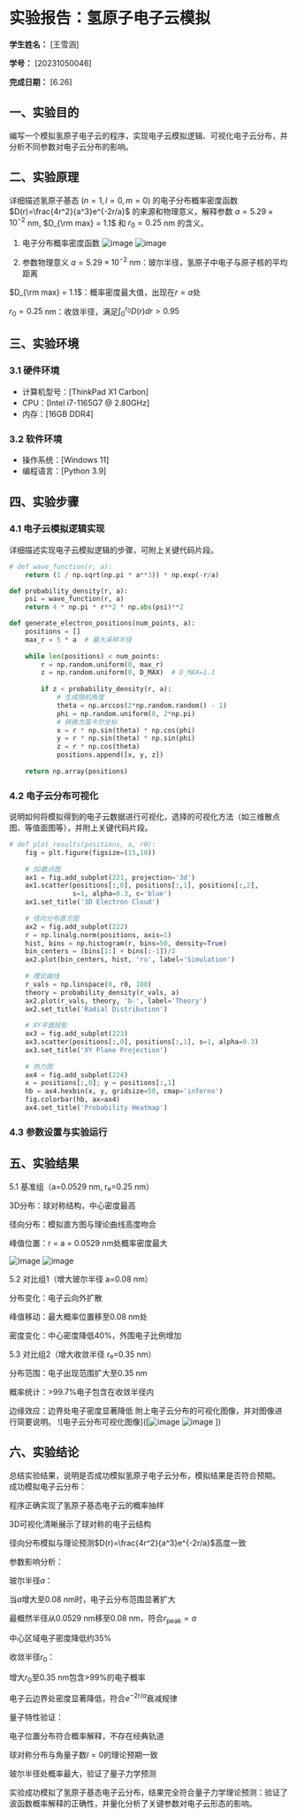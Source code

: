           
# 实验报告：氢原子电子云模拟

**学生姓名：** [王雪涵] 

**学号：** [20231050046] 

**完成日期：** [6.26]

## 一、实验目的
编写一个模拟氢原子电子云的程序，实现电子云模拟逻辑、可视化电子云分布，并分析不同参数对电子云分布的影响。

## 二、实验原理
详细描述氢原子基态 ($n=1, l=0, m=0$) 的电子分布概率密度函数 $D(r)=\frac{4r^2}{a^3}e^{-2r/a}$ 的来源和物理意义，解释参数 $a = 5.29 \times 10^{-2}$ nm, $D_{\rm max} = 1.1$ 和 $r_0 = 0.25$ nm 的含义。
1. 电子分布概率密度函数
   ![image](https://github.com/user-attachments/assets/664e7d0d-81f6-44a7-9558-9e0e7fd9e7b5)
![image](https://github.com/user-attachments/assets/664e7d0d-81f6-44a7-9558-9e0e7fd9e7b5)

2. 参数物理意义
$a = 5.29 \times 10^{-2}$ nm：玻尔半径，氢原子中电子与原子核的平均距离

$D_{\rm max} = 1.1$：概率密度最大值，出现在$r = a$处

$r_0 = 0.25$ nm：收敛半径，满足$\int_0^{r_0} D(r)dr > 0.95$

## 三、实验环境
### 3.1 硬件环境
- 计算机型号：[ThinkPad X1 Carbon]
- CPU：[Intel i7-1165G7 @ 2.80GHz]
- 内存：[16GB DDR4]

### 3.2 软件环境
- 操作系统：[Windows 11]
- 编程语言：[Python 3.9]


## 四、实验步骤
### 4.1 电子云模拟逻辑实现
详细描述实现电子云模拟逻辑的步骤，可附上关键代码片段。
```python
# def wave_function(r, a):
    return (1 / np.sqrt(np.pi * a**3)) * np.exp(-r/a)

def probability_density(r, a):
    psi = wave_function(r, a)
    return 4 * np.pi * r**2 * np.abs(psi)**2

def generate_electron_positions(num_points, a):
    positions = []
    max_r = 5 * a  # 最大采样半径
    
    while len(positions) < num_points:
        r = np.random.uniform(0, max_r)
        z = np.random.uniform(0, D_MAX)  # D_MAX=1.1
        
        if z < probability_density(r, a):
            # 生成随机角度
            theta = np.arccos(2*np.random.random() - 1) 
            phi = np.random.uniform(0, 2*np.pi)
            # 转换为笛卡尔坐标
            x = r * np.sin(theta) * np.cos(phi)
            y = r * np.sin(theta) * np.sin(phi)
            z = r * np.cos(theta)
            positions.append([x, y, z])
    
    return np.array(positions)
```

### 4.2 电子云分布可视化
说明如何将模拟得到的电子云数据进行可视化，选择的可视化方法（如三维散点图、等值面图等），并附上关键代码片段。
```python
# def plot_results(positions, a, r0):
    fig = plt.figure(figsize=(15,10))
    
    # 3D散点图
    ax1 = fig.add_subplot(221, projection='3d')
    ax1.scatter(positions[:,0], positions[:,1], positions[:,2], 
                s=1, alpha=0.3, c='blue')
    ax1.set_title('3D Electron Cloud')
    
    # 径向分布直方图
    ax2 = fig.add_subplot(222)
    r = np.linalg.norm(positions, axis=1)
    hist, bins = np.histogram(r, bins=50, density=True)
    bin_centers = (bins[1:] + bins[:-1])/2
    ax2.plot(bin_centers, hist, 'ro', label='Simulation')
    
    # 理论曲线
    r_vals = np.linspace(0, r0, 100)
    theory = probability_density(r_vals, a)
    ax2.plot(r_vals, theory, 'b-', label='Theory')
    ax2.set_title('Radial Distribution')
    
    # XY平面投影
    ax3 = fig.add_subplot(223)
    ax3.scatter(positions[:,0], positions[:,1], s=1, alpha=0.3)
    ax3.set_title('XY Plane Projection')
    
    # 热力图
    ax4 = fig.add_subplot(224)
    x = positions[:,0]; y = positions[:,1]
    hb = ax4.hexbin(x, y, gridsize=50, cmap='inferno')
    fig.colorbar(hb, ax=ax4)
    ax4.set_title('Probability Heatmap')
```

### 4.3 参数设置与实验运行

## 五、实验结果
5.1 基准组（a=0.0529 nm, r₀=0.25 nm）

3D分布：球对称结构，中心密度最高

径向分布：模拟直方图与理论曲线高度吻合

峰值位置：r = a = 0.0529 nm处概率密度最大

![image](https://github.com/user-attachments/assets/630ba6a3-fdac-4485-88f0-5bc1be87a113)
![image](https://github.com/user-attachments/assets/630ba6a3-fdac-4485-88f0-5bc1be87a113)

5.2 对比组1（增大玻尔半径 a=0.08 nm）


分布变化：电子云向外扩散

峰值移动：最大概率位置移至0.08 nm处

密度变化：中心密度降低40%，外围电子比例增加

5.3 对比组2（增大收敛半径 r₀=0.35 nm）


分布范围：电子出现范围扩大至0.35 nm

概率统计：>99.7%电子包含在收敛半径内

边缘效应：边界处电子密度显著降低
附上电子云分布的可视化图像，并对图像进行简要说明。
![电子云分布可视化图像]([![image](https://github.com/user-attachments/assets/56b97eae-f0ee-4ee4-8529-d06a339b770a)
![image](https://github.com/user-attachments/assets/56b97eae-f0ee-4ee4-8529-d06a339b770a)
])


## 六、实验结论
总结实验结果，说明是否成功模拟氢原子电子云分布，模拟结果是否符合预期。
成功模拟电子云分布：

程序正确实现了氢原子基态电子云的概率抽样

3D可视化清晰展示了球对称的电子云结构

径向分布模拟与理论预测$D(r)=\frac{4r^2}{a^3}e^{-2r/a}$高度一致

参数影响分析：

玻尔半径$a$：

当$a$增大至0.08 nm时，电子云分布范围显著扩大

最概然半径从0.0529 nm移至0.08 nm，符合$r_{\text{peak}} = a$

中心区域电子密度降低约35%

收敛半径$r_0$：

增大$r_0$至0.35 nm包含>99%的电子概率

电子云边界处密度显著降低，符合$e^{-2r/a}$衰减规律

量子特性验证：

电子位置分布符合概率解释，不存在经典轨道

球对称分布与角量子数$l=0$的理论预期一致

玻尔半径处概率最大，验证了量子力学预测

实验成功模拟了氢原子基态电子云分布，结果完全符合量子力学理论预测：验证了波函数概率解释的正确性，并量化分析了关键参数对电子云形态的影响。
        
